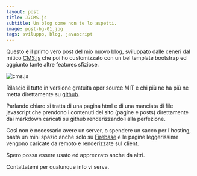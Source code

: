 ```yaml
---
layout: post
title: J7CMS.js
subtitle: Un blog come non te lo aspetti.
image: post-bg-01.jpg
tags: sviluppo, blog, javascript
---
```


Questo è il primo vero post del mio nuovo blog, sviluppato dalle ceneri dal mitico [CMS.js](https://cdmedia.github.io/cms.js/) che poi
ho customizzato con un bel template bootstrap ed aggiunto tante altre features sfiziose.

![cms.js](https://cdmedia.github.io/cms.js/img/logo.png "cms.js")

Rilascio il tutto in versione gratuita oper source MIT e chi più ne ha più ne metta direttamente su [github](https://github.com/badjem79/J7CMS.js/).

Parlando chiaro si tratta di una pagina html e di una manciata di file javascript che prendono i contenuti del sito (pagine e posts) direttamente dai markdown caricati su github renderizzandoli alla perfezione.

Così non è necessario avere un server, o spendere un sacco per l'hosting, basta un mini spazio anche solo su [Firebase](https://firebase.google.com/) e le pagine leggerissime vengono caricate da remoto e renderizzate sul client.

Spero possa essere usato ed apprezzato anche da altri.

Contattatemi per qualunque info vi serva.
